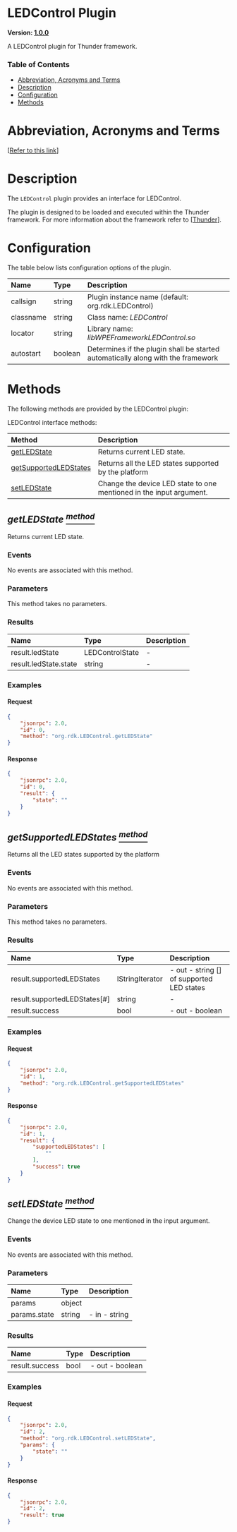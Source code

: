 <!-- Generated automatically, DO NOT EDIT! -->
<a id="head.LEDControl_Plugin"></a>
# LEDControl Plugin

**Version: [1.0.0](https://github.com/rdkcentral/rdkservices/blob/main/LEDControl/CHANGELOG.md)**

A LEDControl plugin for Thunder framework.

### Table of Contents

- [Abbreviation, Acronyms and Terms](#head.Abbreviation,_Acronyms_and_Terms)
- [Description](#head.Description)
- [Configuration](#head.Configuration)
- [Methods](#head.Methods)

<a id="head.Abbreviation,_Acronyms_and_Terms"></a>
# Abbreviation, Acronyms and Terms

[[Refer to this link](userguide/aat.md)]

<a id="head.Description"></a>
# Description

The `LEDControl` plugin provides an interface for LEDControl.

The plugin is designed to be loaded and executed within the Thunder framework. For more information about the framework refer to [[Thunder](#ref.Thunder)].

<a id="head.Configuration"></a>
# Configuration

The table below lists configuration options of the plugin.

| Name | Type | Description |
| :-------- | :-------- | :-------- |
| callsign | string | Plugin instance name (default: org.rdk.LEDControl) |
| classname | string | Class name: *LEDControl* |
| locator | string | Library name: *libWPEFrameworkLEDControl.so* |
| autostart | boolean | Determines if the plugin shall be started automatically along with the framework |

<a id="head.Methods"></a>
# Methods

The following methods are provided by the LEDControl plugin:

LEDControl interface methods:

| Method | Description |
| :-------- | :-------- |
| [getLEDState](#method.getLEDState) | Returns current LED state. |
| [getSupportedLEDStates](#method.getSupportedLEDStates) | Returns all the LED states supported by the platform |
| [setLEDState](#method.setLEDState) | Change the device LED state to one mentioned in the input argument. |

<a id="method.getLEDState"></a>
## *getLEDState [<sup>method</sup>](#head.Methods)*

Returns current LED state.

### Events
No events are associated with this method.
### Parameters
This method takes no parameters.
### Results
| Name | Type | Description |
| :-------- | :-------- | :-------- |
| result.ledState | LEDControlState | - |
| result.ledState.state | string | - |

### Examples


#### Request

```json
{
    "jsonrpc": 2.0,
    "id": 0,
    "method": "org.rdk.LEDControl.getLEDState"
}
```


#### Response

```json
{
    "jsonrpc": 2.0,
    "id": 0,
    "result": {
        "state": ""
    }
}
```

<a id="method.getSupportedLEDStates"></a>
## *getSupportedLEDStates [<sup>method</sup>](#head.Methods)*

Returns all the LED states supported by the platform

### Events
No events are associated with this method.
### Parameters
This method takes no parameters.
### Results
| Name | Type | Description |
| :-------- | :-------- | :-------- |
| result.supportedLEDStates | IStringIterator | - out - string [] of supported LED states |
| result.supportedLEDStates[#] | string | - |
| result.success | bool | - out - boolean |

### Examples


#### Request

```json
{
    "jsonrpc": 2.0,
    "id": 1,
    "method": "org.rdk.LEDControl.getSupportedLEDStates"
}
```


#### Response

```json
{
    "jsonrpc": 2.0,
    "id": 1,
    "result": {
        "supportedLEDStates": [
            ""
        ],
        "success": true
    }
}
```

<a id="method.setLEDState"></a>
## *setLEDState [<sup>method</sup>](#head.Methods)*

Change the device LED state to one mentioned in the input argument.

### Events
No events are associated with this method.
### Parameters
| Name | Type | Description |
| :-------- | :-------- | :-------- |
| params | object |  |
| params.state | string | - in - string |
### Results
| Name | Type | Description |
| :-------- | :-------- | :-------- |
| result.success | bool | - out - boolean |

### Examples


#### Request

```json
{
    "jsonrpc": 2.0,
    "id": 2,
    "method": "org.rdk.LEDControl.setLEDState",
    "params": {
        "state": ""
    }
}
```


#### Response

```json
{
    "jsonrpc": 2.0,
    "id": 2,
    "result": true
}
```


